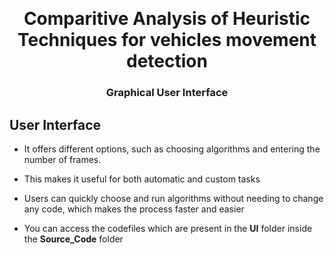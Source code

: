 ﻿﻿﻿﻿<h1 align="center">Comparitive Analysis of Heuristic Techniques for vehicles movement detection</h1>
<h3 align="center">Graphical User Interface</h3>


<h2 align="left">User Interface</h2>

- It offers different options, such as choosing algorithms and entering the number of frames.  

- This makes it useful for both automatic and custom tasks

- Users can quickly choose and run algorithms without needing to change any code, which makes the process faster and easier

- You can access the codefiles which are present in the **UI** folder inside the **Source_Code** folder



